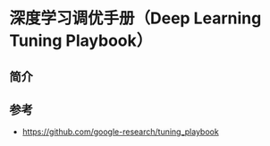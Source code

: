 # 深度学习调优手册（Deep Learning Tuning Playbook）

## 简介



## 参考

- https://github.com/google-research/tuning_playbook
